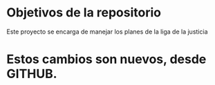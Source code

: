 # Objetivos de la repositorio

Este proyecto se encarga de manejar los planes de la liga de la justicia


# Estos cambios son nuevos, desde GITHUB.
